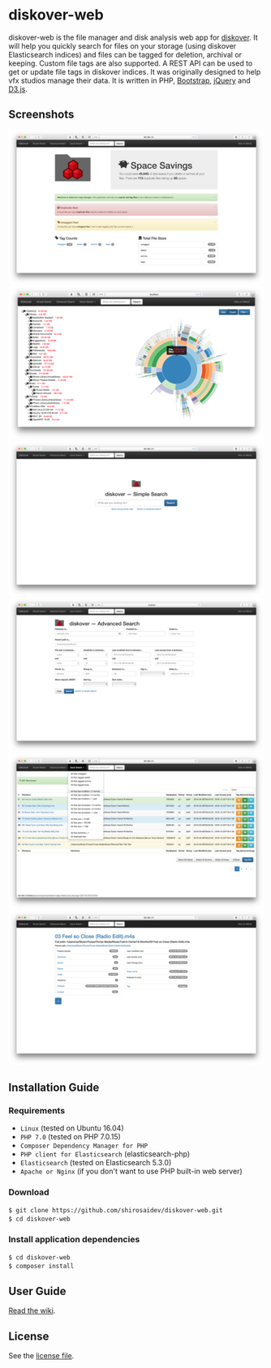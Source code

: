 # diskover-web

diskover-web is the file manager and disk analysis web app for [diskover](https://github.com/shirosaidev/diskover). It will help you quickly search for files on your storage (using diskover Elasticsearch indices) and files can be tagged for deletion, archival or keeping. Custom file tags are also supported. A REST API can be used to get or update file tags in diskover indices. It was originally designed to help vfx studios manage their data. It is written in PHP, [Bootstrap](http://getbootstrap.com/), [jQuery](https://jquery.com/) and [D3.js](https://d3js.org).

## Screenshots

![diskover-web dashboard](docs/diskover-web-dashboard-screenshot.png?raw=true)
![diskover-web sunburst](docs/diskover-web-sunburst-screenshot.png?raw=true)
![diskover-web simple search](docs/diskover-web-simplesearch-screenshot.png?raw=true)
![diskover-web advanced file view](docs/diskover-web-advancedsearch-screenshot.png?raw=true)
![diskover-web search results](docs/diskover-web-searchresults-screenshot.png?raw=true)
![diskover-web file view](docs/diskover-web-fileview-screenshot.png?raw=true)

## Installation Guide

### Requirements

* `Linux` (tested on Ubuntu 16.04)
* `PHP 7.0` (tested on PHP 7.0.15)
* `Composer Dependency Manager for PHP`
* `PHP client for Elasticsearch` (elasticsearch-php)
* `Elasticsearch` (tested on Elasticsearch 5.3.0)
* `Apache or Nginx` (if you don't want to use PHP built-in web server)

### Download

```sh
$ git clone https://github.com/shirosaidev/diskover-web.git
$ cd diskover-web
```

### Install application dependencies

```sh
$ cd diskover-web
$ composer install
```


## User Guide

[Read the wiki](https://github.com/shirosaidev/diskover-web/wiki).


## License

See the [license file](https://github.com/shirosaidev/diskover-web/LICENSE).
